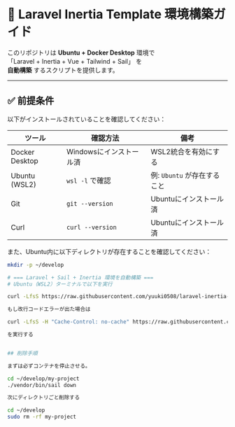 # 🚀 Laravel Inertia Template 環境構築ガイド

このリポジトリは **Ubuntu + Docker Desktop** 環境で  
「Laravel + Inertia + Vue + Tailwind + Sail」 を  
**自動構築** するスクリプトを提供します。

---

## ✅ 前提条件

以下がインストールされていることを確認してください：

| ツール | 確認方法 | 備考 |
|--------|-----------|------|
| Docker Desktop | Windowsにインストール済 | WSL2統合を有効にする |
| Ubuntu (WSL2) | `wsl -l` で確認 | 例: `Ubuntu` が存在すること |
| Git | `git --version` | Ubuntuにインストール済 |
| Curl | `curl --version` | Ubuntuにインストール済 |

また、Ubuntu内に以下ディレクトリが存在することを確認してください：
```bash
mkdir -p ~/develop

# === Laravel + Sail + Inertia 環境を自動構築 ===
# Ubuntu（WSL2）ターミナルで以下を実行

curl -LfsS https://raw.githubusercontent.com/yuuki0508/laravel-inertia-template/main/setup.sh | bash -s my-project

もし改行コードエラーが出た場合は

curl -LfsS -H "Cache-Control: no-cache" https://raw.githubusercontent.com/yuuki0508/laravel-inertia-template/main/setup.sh | bash -s my-project

を実行する


## 削除手順

まずは必ずコンテナを停止させる。

cd ~/develop/my-project
./vendor/bin/sail down

次にディレクトリごと削除する

cd ~/develop
sudo rm -rf my-project

